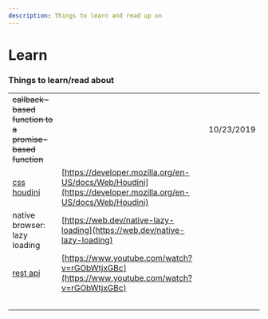 ```yaml
---
description: Things to learn and read up on
---
```


# Learn

### Things to learn/read about

|  |  |  |
| :--- | :--- | :--- |
| ~~callback-based function to a promise-based function~~ |  | 10/23/2019 |
| [css houdini](https://developer.mozilla.org/en-US/docs/Web/Houdini) | [https://developer.mozilla.org/en-US/docs/Web/Houdini](https://developer.mozilla.org/en-US/docs/Web/Houdini) |  |
| native browser: lazy loading | [https://web.dev/native-lazy-loading](https://web.dev/native-lazy-loading) |  |
| [rest api](https://www.youtube.com/watch?v=rGObWtjxGBc) | [https://www.youtube.com/watch?v=rGObWtjxGBc](https://www.youtube.com/watch?v=rGObWtjxGBc) |  |
|  |  |  |
|  |  |  |
|  |  |  |
|  |  |  |
|  |  |  |







